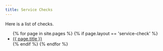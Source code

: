 ```yaml
---
title: Service Checks
---
```


Here is a list of checks.

<ul>
{% for page in site.pages %}
	{% if page.layout == 'service-check' %}
<li><a href = "{{ page.url }}">{{ page.title }}</a></li>
	{% endif %}
{% endfor %}
</ul>
